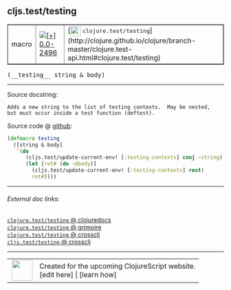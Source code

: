 ## cljs.test/testing



 <table border="1">
<tr>
<td>macro</td>
<td><a href="https://github.com/cljsinfo/cljs-api-docs/tree/0.0-2496"><img valign="middle" alt="[+] 0.0-2496" title="Added in 0.0-2496" src="https://img.shields.io/badge/+-0.0--2496-lightgrey.svg"></a> </td>
<td>
[<img height="24px" valign="middle" src="http://i.imgur.com/1GjPKvB.png"> <samp>clojure.test/testing</samp>](http://clojure.github.io/clojure/branch-master/clojure.test-api.html#clojure.test/testing)
</td>
</tr>
</table>


 <samp>
(__testing__ string & body)<br>
</samp>

---





Source docstring:

```
Adds a new string to the list of testing contexts.  May be nested,
but must occur inside a test function (deftest).
```


Source code @ [github](https://github.com/clojure/clojurescript/blob/r3208/src/clj/cljs/test.clj#L191-L199):

```clj
(defmacro testing
  ([string & body]
   `(do
      (cljs.test/update-current-env! [:testing-contexts] conj ~string)
      (let [ret# (do ~@body)]
        (cljs.test/update-current-env! [:testing-contexts] rest)
        ret#))))
```

<!--
Repo - tag - source tree - lines:

 <pre>
clojurescript @ r3208
└── src
    └── clj
        └── cljs
            └── <ins>[test.clj:191-199](https://github.com/clojure/clojurescript/blob/r3208/src/clj/cljs/test.clj#L191-L199)</ins>
</pre>

-->

---



###### External doc links:

[`clojure.test/testing` @ clojuredocs](http://clojuredocs.org/clojure.test/testing)<br>
[`clojure.test/testing` @ grimoire](http://conj.io/store/v1/org.clojure/clojure/1.7.0-beta3/clj/clojure.test/testing/)<br>
[`clojure.test/testing` @ crossclj](http://crossclj.info/fun/clojure.test/testing.html)<br>
[`cljs.test/testing` @ crossclj](http://crossclj.info/fun/cljs.test/testing.html)<br>

---

 <table>
<tr><td>
<img valign="middle" align="right" width="48px" src="http://i.imgur.com/Hi20huC.png">
</td><td>
Created for the upcoming ClojureScript website.<br>
[edit here] | [learn how]
</td></tr></table>

[edit here]:https://github.com/cljsinfo/cljs-api-docs/blob/master/cljsdoc/cljs.test_testing.cljsdoc
[learn how]:https://github.com/cljsinfo/cljs-api-docs/wiki/cljsdoc-files

<!--

This information was too distracting to show to readers, but I'll leave it
commented here since it is helpful to:

- pretty-print the data used to generate this document
- and show how to retrieve that data



The API data for this symbol:

```clj
{:ns "cljs.test",
 :name "testing",
 :signature ["[string & body]"],
 :history [["+" "0.0-2496"]],
 :type "macro",
 :full-name-encode "cljs.test_testing",
 :source {:code "(defmacro testing\n  ([string & body]\n   `(do\n      (cljs.test/update-current-env! [:testing-contexts] conj ~string)\n      (let [ret# (do ~@body)]\n        (cljs.test/update-current-env! [:testing-contexts] rest)\n        ret#))))",
          :title "Source code",
          :repo "clojurescript",
          :tag "r3208",
          :filename "src/clj/cljs/test.clj",
          :lines [191 199]},
 :full-name "cljs.test/testing",
 :clj-symbol "clojure.test/testing",
 :docstring "Adds a new string to the list of testing contexts.  May be nested,\nbut must occur inside a test function (deftest)."}

```

Retrieve the API data for this symbol:

```clj
;; from Clojure REPL
(require '[clojure.edn :as edn])
(-> (slurp "https://raw.githubusercontent.com/cljsinfo/cljs-api-docs/catalog/cljs-api.edn")
    (edn/read-string)
    (get-in [:symbols "cljs.test/testing"]))
```

-->
